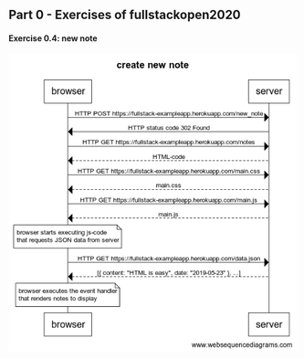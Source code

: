 ## Part 0 - Exercises of fullstackopen2020 
  #### Exercise 0.4: new note 
  ![websequencediagrams-photo](https://github.com/huongnguyen1709/Part-0/blob/master/Images/create%20new%20note.png?raw=true)
